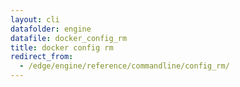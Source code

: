 ```yaml
---
layout: cli
datafolder: engine
datafile: docker_config_rm
title: docker config rm
redirect_from:
  - /edge/engine/reference/commandline/config_rm/
---
```

